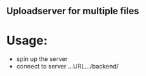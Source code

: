 ## Uploadserver for multiple files

# Usage:

- spin up the server
- connect to server ...URL.../backend/